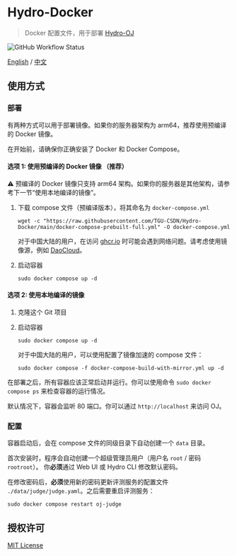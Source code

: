 # Hydro-Docker

> Docker 配置文件，用于部署 [Hydro-OJ](https://github.com/hydro-dev/Hydro)

![GitHub Workflow Status](https://img.shields.io/github/actions/workflow/status/TGU-CSDN/Hydro-Docker/build.yml?branch=main)

[English](./README.MD) / [中文](./README-ZH.MD)

## 使用方式

### 部署

有两种方式可以用于部署镜像。如果你的服务器架构为 arm64，推荐使用预编译的 Docker 镜像。

在开始前，请确保你正确安装了 Docker 和 Docker Compose。

#### 选项 1: 使用预编译的 Docker 镜像 （推荐）

⚠️ 预编译的 Docker 镜像只支持 arm64 架构。如果你的服务器是其他架构，请参考下一节“使用本地编译的镜像”。

1. 下载 compose 文件（预编译版本），将其命名为 `docker-compose.yml`

    ```shell
    wget -c "https://raw.githubusercontent.com/TGU-CSDN/Hydro-Docker/main/docker-compose-prebuilt-full.yml" -O docker-compose.yml
    ```

    对于中国大陆的用户，在访问 [ghcr.io](https://ghcr.io) 时可能会遇到网络问题。请考虑使用镜像源，例如 [DaoCloud](https://github.com/DaoCloud/public-image-mirror)。

2. 启动容器

    ```shell
    sudo docker compose up -d
    ```

#### 选项 2: 使用本地编译的镜像

1. 克隆这个 Git 项目
2. 启动容器

    ```shell
    sudo docker compose up -d
    ```

    对于中国大陆的用户，可以使用配置了镜像加速的 compose 文件：

    ```shell
    sudo docker compose -f docker-compose-build-with-mirror.yml up -d
    ```

在部署之后，所有容器应该正常启动并运行。你可以使用命令 `sudo docker compose ps` 来检查容器的运行情况。

默认情况下，容器会监听 80 端口。你可以通过 `http://localhost` 来访问 OJ。

### 配置

容器启动后，会在 compose 文件的同级目录下自动创建一个 `data` 目录。

首次安装时，程序会自动创建一个超级管理员用户（用户名 `root` / 密码 `rootroot`）。 你**必须**通过 Web UI 或 Hydro CLI 修改默认密码。

在修改密码后，**必须**使用新的密码更新评测服务的配置文件 `./data/judge/judge.yaml`。之后需要重启评测服务：

```shell
sudo docker compose restart oj-judge
```

## 授权许可

[MIT License](./LICENSE)
